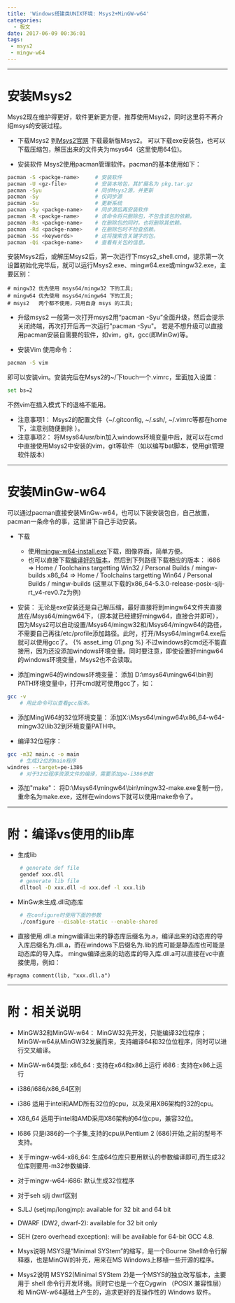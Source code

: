 ```yaml
---
title: 'Windows搭建类UNIX环境: Msys2+MinGW-w64'
categories:
  - 极文
date: 2017-06-09 00:36:01
tags: 
 - msys2
 - mingw-w64
---
```



---
# 安装Msys2
Msys2现在维护得更好，软件更新更方便，推荐使用Msys2，同时这里将不再介绍msys的安装过程。

 - 下载Msys2
 到[Msys2官网](http://www.msys2.org/) 下载最新版Msys2。
 可以下载exe安装包，也可以下载压缩包，解压出来的文件夹为msys64（这里使用64位)。
 
<!-- more -->

 - 安装软件
Msys2使用pacman管理软件。pacman的基本使用如下：

```bash
pacman -S <packge-name> 	# 安装软件
pacman -U <gz-file>			# 安装本地包，其扩展名为 pkg.tar.gz
pacman -Syu             	# 同步Msys2源，并更新 
pacman -Sy					# 仅同步源 
pacman -Su              	# 更新系统
pacman -Sy <packge-name>	# 同步源后再安装软件
pacman -R <packge-name> 	# 该命令将只删除包，不包含该包的依赖。
pacman -Rs <packge-name> 	# 在删除包的同时，也将删除其依赖。
pacman -Rd <packge-name> 	# 在删除包时不检查依赖。
pacman -Ss <keywords> 		# 这将搜索含关键字的包。
pacman -Qi <packge-name>	# 查看有关包的信息。
```

 安装Msys2后，或解压Msys2后，第一次运行下msys2_shell.cmd，提示第一次设置初始化完毕后，就可以运行Msys2.exe、mingw64.exe或mingw32.exe，主要区别：

```
# mingw32 优先使用 msys64/mingw32 下的工具;
# mingw64 优先使用 msys64/mingw64 下的工具;
# msys2   两个都不使用，只用自身 msys 的工具;
```

* 升级msys2
一般第一次打开msys2用“pacman -Syu”全面升级，然后会提示关闭终端，再次打开后再一次运行"pacman -Syu"。
若是不想升级可以直接用pacman安装自需要的软件，如vim，git，gcc(即MinGw)等。
 
- 安装Vim
使用命令：

```bash
pacman -S vim
```

即可以安装vim。安装完后在Msys2的~/下touch一个.vimrc，里面加入设置：

```bash
set bs=2
```

不然vim在插入模式下的退格不能用。

* 注意事项1：
Msys2的配置文件（~/.gitconfig, ~/.ssh/, ~/.vimrc等都在home下，注意别随便删除 ）。
* 注意事项2：
将Msys64/usr/bin加入windows环境变量中后，就可以在cmd中直接使用Msys2中安装的vim，git等软件（如以编写bat脚本，使用git管理软件版本）
 

---
# 安装MinGw-w64

可以通过pacman直接安装MinGw-w64，也可以下装安装包自，自己放置，pacman一条命令的事，这里讲下自己手动安装。
- 下载
  - 使用[mingw-w64-install.exe](http://sourceforge.net/projects/mingw-w64/files/mingw-w64/mingw-w64-release/)下载，图像界面，简单方便。
  - 也可以直接下载[编译好的版本](http://sourceforge.net/projects/mingw-w64/files/)，然后到下列路径下载相应的版本：
  	i686 => Home / Toolchains targetting Win32 / Personal Builds / mingw-builds
  	x86_64 => Home / Toolchains targetting Win64 / Personal Builds / mingw-builds
  	(这里以下载的x86_64-5.3.0-release-posix-sjlj-rt_v4-rev0.7z为例)

- 安装：
无论是exe安装还是自己解压缩，最好直接将到mingw64文件夹直接放在/Msys64/mingw64下，（原本就已经建好mingw64，直接合并即可），因为Msys2可以自动设置/Msys64/mingw32和/Msys64/mingw64的路径，不需要自己再往/etc/profile添加路径。此时，打开/Msys64/mingw64.exe后就可以使用gcc了。
{% asset_img 01.png %}
不过windows的cmd还不能直接用，因为还没添加windows环境变量。同时要注意，即使设置好mingw64的windows环境变量，Msys2也不会读取。
 
- 添加mingw64的windows环境变量：
添加 D:\msys64\mingw64\bin到PATH环境变量中，打开cmd就可使用gcc了，如：

```bash
gcc -v
	# 用此命令可以查看gcc版本。
```

- 添加MingW64的32位环境变量：
  添加X:\Msys64\mingw64\x86_64-w64-mingw32\lib32到环境变量PATH中。

- 编译32位程序：
```bash
gcc -m32 main.c -o main
	# 生成32位的main程序
windres --target=pe-i386
	# 对于32位程序资源文件的编译，需要添加pe-i386参数

```

- 添加"make"：
将D:\Msys64\mingw64\bin\mingw32-make.exe复制一份，重命名为make.exe，这样在windows下就可以使用make命令了。


---
# 附：编译vs使用的lib库
- 生成lib

```bash
	# generate def file
	gendef xxx.dll
	# generate lib file
	dlltool -D xxx.dll -d xxx.def -l xxx.lib
```

-  MinGw未生成.dll动态库
```bash
	# 在configure时使用下面的参数
	./configure --disable-static --enable-shared
```

- 直接使用.dll.a
mingw编译出来的静态库后缀名为.a，编译出来的动态库的导入库后缀名为.dll.a，而在windows下后缀名为.lib的库可能是静态库也可能是动态库的导入库。
mingw编译出来的动态库的导入库.dll.a可以直接在vc中直接使用，例如：

```
#pragma comment(lib, "xxx.dll.a")
```

---
# 附：相关说明
- MinGW32和MinGW-w64：
MinGW32先开发，只能编译32位程序；
MinGW-w64从MinGW32发展而来，支持编译64和32位位程序，同时可以进行交叉编译。

- MinGW-w64类型:
	x86_64 : 支持在x64和x86上运行
	i686   : 支持在x86上运行

- i386/i686/x86_64区别 
 - i386 适用于intel和AMD所有32位的cpu，以及采用X86架构的32的cpu。
 - X86_64 适用于intel和AMD采用X86架构的64位cpu，兼容32位。
 - I686 只是i386的一个子集,支持的cpu从Pentium 2 (686)开始,之前的型号不支持。

- 关于mingw-w64-x86_64:
 生成64位库只要用默认的参数编译即可,而生成32位库则要用-m32参数编译.

- 对于mingw-w64-i686:
 默认生成32位程序
		
- 对于seh sjlj dwrf区别
 - SJLJ (setjmp/longjmp): available for 32 bit and 64 bit
 - DWARF (DW2, dwarf-2): available for 32 bit only
 - SEH (zero overhead exception): will be available for 64-bit GCC 4.8.

- Msys说明
 MSYS是“Minimal SYStem”的缩写，是一个Bourne Shell命令行解释器，也是MinGW的补充，用来在MS Windows上移植一些开源的程序。

- Msys2说明
 MSYS2(Minimal SYStem 2)是一个MSYS的独立改写版本，主要用于 shell 命令行开发环境。同时它也是一个在Cygwin （POSIX 兼容性层） 和 MinGW-w64基础上产生的，追求更好的互操作性的 Windows 软件。


